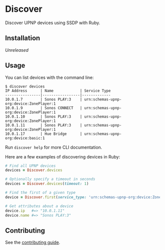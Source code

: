 # Discover

Discover UPNP devices using SSDP with Ruby.

## Installation

*Unreleased*

## Usage

You can list devices with the command line:

``` shell
$ discover devices
IP Address      | Name            | Service Type
----------------|-----------------|-------------
10.0.1.7        | Sonos PLAY:3    | urn:schemas-upnp-org:device:ZonePlayer:1
10.0.1.9        | Sonos CONNECT   | urn:schemas-upnp-org:device:ZonePlayer:1
10.0.1.10       | Sonos PLAY:3    | urn:schemas-upnp-org:device:ZonePlayer:1
10.0.1.11       | Sonos PLAY:3    | urn:schemas-upnp-org:device:ZonePlayer:1
10.0.1.17       | Hue Bridge      | urn:schemas-upnp-org:device:basic:1
```
Run `discover help` for more CLI documentation.

Here are a few examples of discovering devices in Ruby:

``` ruby
# Find all UPNP devices
devices = Discover.devices

# Optionally specify a timeout in seconds
devices = Discover.devices(timeout: 1)

# Find the first of a given type
device = Discover.first(service_type: 'urn:schemas-upnp-org:device:ZonePlayer:1')

# Get attributes about a device
device.ip   #=> "10.0.1.11"
device.name #=> "Sonos PLAY:3"
```

## Contributing

See the [contributing guide](Contributing.markdown).
